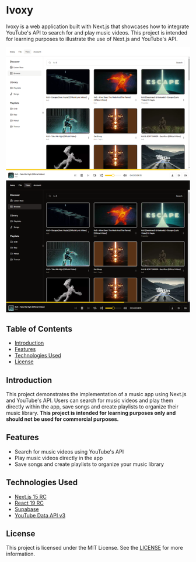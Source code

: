 # Ivoxy

Ivoxy is a web application built with Next.js that showcases how to integrate YouTube's API to search for and play music videos. This project is intended for learning purposes to illustrate the use of Next.js and YouTube's API.

![Ivoxy Screenshot](./public/readme.png)
![Ivoxy Screenshot](./public/readme-dark.png)

## Table of Contents

-   [Introduction](#introduction)
-   [Features](#features)
-   [Technologies Used](#technologies-used)
-   [License](#license)

## Introduction

This project demonstrates the implementation of a music app using Next.js and YouTube's API. Users can search for music videos and play them directly within the app, save songs and create playlists to organize their music library.
**This project is intended for learning purposes only and should not be used for commercial purposes.**

## Features

-   Search for music videos using YouTube's API
-   Play music videos directly in the app
-   Save songs and create playlists to organize your music library

## Technologies Used

-   [Next.js 15 RC](https://nextjs.org/)
-   [React 19 RC](https://reactjs.org/)
-   [Supabase](https://supabase.com/)
-   [YouTube Data API v3](https://developers.google.com/youtube/v3)

## License

This project is licensed under the MIT License. See the [LICENSE](https://en.wikipedia.org/wiki/MIT_License) for more information.
